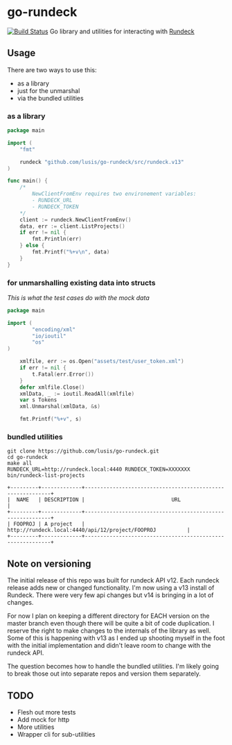 # go-rundeck
[![Build Status](https://travis-ci.org/lusis/go-rundeck.svg?branch=master)](https://travis-ci.org/lusis/go-rundeck)
Go library and utilities for interacting with [Rundeck](http://rundeck.org)

## Usage
There are two ways to use this:
- as a library
- just for the unmarshal
- via the bundled utilities

### as a library
```go
package main

import (
	"fmt"

	rundeck "github.com/lusis/go-rundeck/src/rundeck.v13"
)

func main() {
	/*
		NewClientFromEnv requires two environement variables:
		- RUNDECK_URL
		- RUNDECK_TOKEN
	*/
	client := rundeck.NewClientFromEnv()
	data, err := client.ListProjects()
	if err != nil {
		fmt.Println(err)
	} else {
		fmt.Printf("%+v\n", data)
	}
}
```

### for unmarshalling existing data into structs
_This is what the test cases do with the mock data_

```go
package main

import (
        "encoding/xml"
        "io/ioutil"
        "os"
)

	xmlfile, err := os.Open("assets/test/user_token.xml")
	if err != nil {
		t.Fatal(err.Error())
	}
	defer xmlfile.Close()
	xmlData, _ := ioutil.ReadAll(xmlfile)
	var s Tokens
	xml.Unmarshal(xmlData, &s)

	fmt.Printf("%+v", s)
```

### bundled utilities
```
git clone https://github.com/lusis/go-rundeck.git
cd go-rundeck
make all
RUNDECK_URL=http://rundeck.local:4440 RUNDECK_TOKEN=XXXXXXX bin/rundeck-list-projects
```

```
+---------+-------------+-----------------------------------------------------------+
|  NAME   | DESCRIPTION |                            URL                            |
+---------+-------------+-----------------------------------------------------------+
| FOOPROJ | A project   | http://rundeck.local:4440/api/12/project/FOOPROJ          |
+---------+-------------+-----------------------------------------------------------+
```

## Note on versioning
The initial release of this repo was built for rundeck API v12. Each rundeck release adds new or changed functionality.
I'm now using a v13 install of Rundeck. There were very few api changes but v14 is bringing in a lot of changes.

For now I plan on keeping a different directory for EACH version on the master branch even though there will be quite a bit of code duplication. I reserve the right to make changes to the internals of the library as well. Some of this is happening with v13 as I ended up shooting myself in the foot with the initial implementation and didn't leave room to change with the rundeck API.

The question becomes how to handle the bundled utilities. I'm likely going to break those out into separate repos and version them separately.

## TODO
- Flesh out more tests
- Add mock for http
- More utilities
- Wrapper cli for sub-utilities
